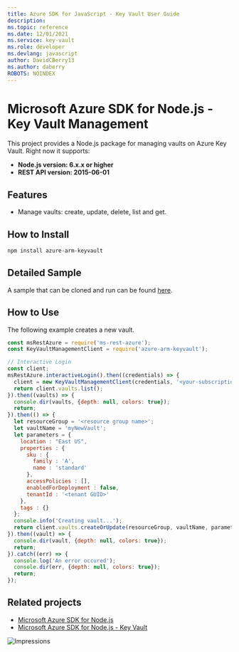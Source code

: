 ```yaml
---
title: Azure SDK for JavaScript - Key Vault User Guide
description: 
ms.topic: reference
ms.date: 12/01/2021
ms.service: key-vault
ms.role: developer
ms.devlang: javascript
author: DavidCBerry13
ms.author: daberry
ROBOTS: NOINDEX
---
```

# Microsoft Azure SDK for Node.js - Key Vault Management

This project provides a Node.js package for managing vaults on Azure Key Vault. Right now it supports:
- **Node.js version: 6.x.x or higher**
- **REST API version: 2015-06-01**

## Features

- Manage vaults: create, update, delete, list and get.

## How to Install

```bash
npm install azure-arm-keyvault
```

## Detailed Sample
A sample that can be cloned and run can be found [here](https://github.com/Azure-Samples/key-vault-node-getting-started).

## How to Use

The following example creates a new vault.

```javascript
const msRestAzure = require('ms-rest-azure');
const KeyVaultManagementClient = require('azure-arm-keyvault');

// Interactive Login
const client;
msRestAzure.interactiveLogin().then((credentials) => {
  client = new KeyVaultManagementClient(credentials, '<your-subscription-id>');
  return client.vaults.list();
}).then((vaults) => {
  console.dir(vaults, {depth: null, colors: true});
  return;
}).then(() => {
  let resourceGroup = '<resource group name>';
  let vaultName = 'myNewVault';
  let parameters = {
    location : "East US",
    properties : {
      sku : {
        family : 'A',
        name : 'standard'
      },
      accessPolicies : [],
      enabledForDeployment : false,
      tenantId : '<tenant GUID>'
    },
    tags : {}
  };
  console.info('Creating vault...');
  return client.vaults.createOrUpdate(resourceGroup, vaultName, parameters);
}).then((vault) => {
  console.dir(vault, {depth: null, colors: true});
  return;
}).catch((err) => {
  console.log('An error occured');
  console.dir(err, {depth: null, colors: true});
  return;
});
```

## Related projects

- [Microsoft Azure SDK for Node.js](https://github.com/Azure/azure-sdk-for-node)
- [Microsoft Azure SDK for Node.js - Key Vault](https://github.com/Azure/azure-sdk-for-node/tree/master/lib/services/keyVault)


![Impressions](https://azure-sdk-impressions.azurewebsites.net/api/impressions/azure-sdk-for-node%2Flib%2Fservices%2FkeyVaultManagement%2FREADME.png)
